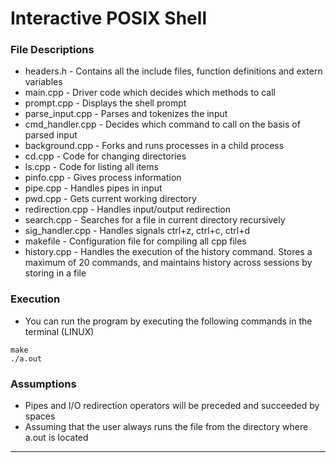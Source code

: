 # Interactive POSIX Shell
### File Descriptions
- headers.h - Contains all the include files, function definitions and extern variables
- main.cpp - Driver code which decides which methods to call
- prompt.cpp - Displays the shell prompt
- parse_input.cpp - Parses and tokenizes the input
- cmd_handler.cpp - Decides which command to call on the basis of parsed input
- background.cpp - Forks and runs processes in a child process
- cd.cpp - Code for changing directories
- ls.cpp - Code for listing all items
- pinfo.cpp - Gives process information
- pipe.cpp - Handles pipes in input
- pwd.cpp - Gets current working directory
- redirection.cpp - Handles input/output redirection
- search.cpp - Searches for a file in current directory recursively
- sig_handler.cpp - Handles signals ctrl+z, ctrl+c, ctrl+d
- makefile - Configuration file for compiling all cpp files
- history.cpp - Handles the execution of the history command. Stores a maximum of 20 commands, and maintains history across sessions by storing in a file


### Execution
- You can run the program by executing the following commands in the terminal (LINUX) 

```shell
make
./a.out
```

### Assumptions
- Pipes and I/O redirection operators will be preceded and succeeded by spaces
- Assuming that the user always runs the file from the directory where a.out is located

***

